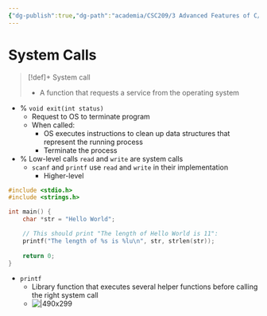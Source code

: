 ```yaml
---
{"dg-publish":true,"dg-path":"academia/CSC209/3 Advanced Features of C/System Calls.md","permalink":"/academia/csc-209/3-advanced-features-of-c/system-calls/","tags":["cs","lecture","note","university"],"created":"2025-02-11T00:41:37.363-08:00","updated":"2025-02-11T00:48:02.757-08:00"}
---
```



# System Calls

> [!def]+ System call
> - A function that requests a service from the operating system

- % `void exit(int status)`
    - Request to OS to terminate program
    - When called:
        - OS executes instructions to clean up data structures that represent the running process
        - Terminate the process
- % Low-level calls `read` and `write` are system calls
    - `scanf` and `printf` use `read` and `write` in their implementation
        - Higher-level

```c
#include <stdio.h>
#include <strings.h>

int main() {
    char *str = "Hello World";

    // This should print "The length of Hello World is 11":
    printf("The length of %s is %lu\n", str, strlen(str));
    
    return 0;
}
```

- `printf`
    - Library function that executes several helper functions before calling the right system call
    - ![|490x299](https://i.imgur.com/RIBnM1o.png)
